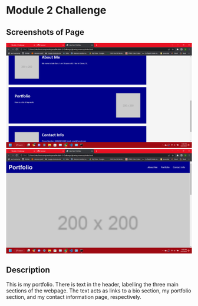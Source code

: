 # Module 2 Challenge

## Screenshots of Page
![Alt text](2023-06-02%20(1).png)
![Alt text](2023-06-02.png)

## Description
This is my portfolio. There is text in the header, labelling the three main sections of the webpage. The text acts as links to a bio section, my portfolio section, and my contact information page, respectively.